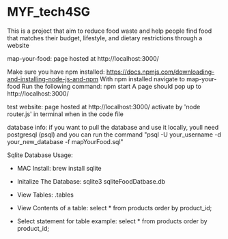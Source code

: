 # MYF_tech4SG




This is a project that aim to reduce food waste and help people find food that matches their budget, lifestyle, and dietary restrictions through a website 

map-your-food:
page hosted at http://localhost:3000/

Make sure you have npm installed: https://docs.npmjs.com/downloading-and-installing-node-js-and-npm
With npm installed navigate to map-your-food
Run the following command: npm start
A page should pop up to http://localhost:3000/




test website:
page hosted at http://localhost:3000/
activate by 'node router.js' in terminal when in the code file


database info:
if you want to pull the database and use it locally, youll need postgresql (psql) and you can run the command "psql -U your_username -d your_new_database -f mapYourFood.sql"

Sqlite Database Usage: 

* MAC Install: brew install sqlite

* Initalize The Database: sqlite3 sqliteFoodDatbase.db

* View Tables: .tables

* View Contents of a table: select * from products order by product_id;

* Select statement for table example: select * from products order by product_id;

